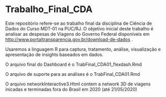 # Trabalho_Final_CDA

Este repositório refere-se ao trabalho final da disciplina de Ciência de Dados do Curso MDT-01 na PUC/RJ.
O objetivo inicial deste trabalho é analisar as despesas de Viagens do Governo Federal disponíveis em http://www.portaltransparencia.gov.br/download-de-dados .

Usaremos a linguagem R para captura, tratamento, análise, visualização e apresentação de insights baseados em dados.

O arquivo final do Dashboard é o TrabFinal_CDA01_flexdash.Rmd

O arquivo de suporte para as análises é o TrabFinal_CDA01.Rmd

O arquivo networkInteractive3.Html contem a network 3D de viagens inicadas e terminadas fora do Brasil em 2020 (até 21/05/2020)
